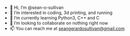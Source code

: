 - 👋 Hi, I’m @sean-o-sullivan
- 👀 I’m interested in coding, 3d printing, and running
- 🌱 I’m currently learning Python3, C++ and C
- 💞️ I’m looking to collaborate on nothing right now
- 📫 You can reach me at seangerardosullivan@gmail.com
